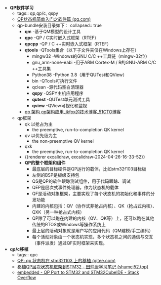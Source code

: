 - **QP软件学习**
	- tags:: qp,qp/c, qspy
	- [QP状态机简单入门之软件篇 (qq.com)](https://mp.weixin.qq.com/s?__biz=MzU0MzMxNDY5Ng==&mid=2247492686&idx=3&sn=473c1fb8418698e30f56705b6b65269e&chksm=fb0fe229cc786b3fd72faf59094a8d8d2be4829b2bfef951d0cee49ce2f38cdfafa270e811bf&scene=27)
	- qp-bundle安装目录如下：
	  collapsed:: true
		- **qm** -基于QM模型的设计工具
		- **qpc** -QP / C实时嵌入式框架（RTEF）
		- **qpcpp** -QP / C ++实时嵌入式框架（RTEF）
		- **qtools** -QTools集合（以下子文件夹仅在Windows上存在）
			- mingw32 -Windows的GNU C/C ++工具链（mingw-32位）
			- gnu_arm-none-eabi -用于ARM Cortex-M / R的GNU-ARM C/C ++工具集
			- Python38 -Python 3.8（用于QUTest和QView）
			- bin -QTools可执行文件
			- qclean -源代码空白清理器
			- **qspy** -QSPY主机应用程序
			- **qutest** -QUTest单元测试工具
			- **qview** -QView可视化和监视
		- [qp 架构 qp架构应用_jkfox的技术博客_51CTO博客](https://blog.51cto.com/u_13479/7615414)
	- qp框架
		- qk  以抢占为主
			- the preemptive, run-to-completion QK kernel
		- qv  以优先级为主
			- the non-preemptive QV kernel
		- qxk
			- the preemptive, run-to-completion QK kernel
		- {{renderer excalidraw, excalidraw-2024-04-26-16-33-52}}
		- **QP的整个框架和组件**
			- 最底层的目标硬件是QP运行的载体，比如stm32f103目标板
			- 左侧的BSP是板级支持包
			- QS是QP的软件跟踪测试组件，用于代码跟踪、调试
			- QEP是层次式事件处理器，作为状态机的载体
			- QF是活动对象框架，主要实现了每个状态机的初始化和事件的分发功能
			- 内建的内核包括：QV（协作式非抢占内核）、QK（抢占式内核）、QXK（另一种抢占式内核）
			- QP除了可以跑在内建的内核（QV、QK等）上，还可以跑在其他传统的RTOS或Windows等操作系统上
			- 最上层的活动对象就是用户写的应用代码（QM建模/手工编码）
			- 每个活动对象由一个状态机实现，多个状态机之间的通信与交互（事件派发）通过QF实时框架来实现。
- **qp/c移植**
	- tags:: qpc
	- [QP: qp 状态机在 stm32f103 上的移植 (gitee.com)](https://portrait.gitee.com/qrtman/qp_state_machine?skip_mobile=true)
	- [移植QP层次状态机框架到STM32 - 田帅康学习笔记 (shumei52.top)](https://www.shumei52.top/index.php/archives/176.html)
	- [embedded - QP Port to STM32 and STM32CubeIDE - Stack Overflow](https://stackoverflow.com/questions/70963364/qp-port-to-stm32-and-stm32cubeide)